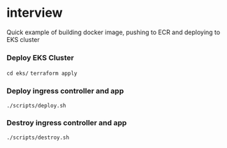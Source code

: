 # interview

Quick example of building docker image, pushing to ECR and deploying to EKS cluster

### Deploy EKS Cluster
`cd eks/`
`terraform apply`

### Deploy ingress controller and app
`./scripts/deploy.sh`

### Destroy ingress controller and app
`./scripts/destroy.sh`  
